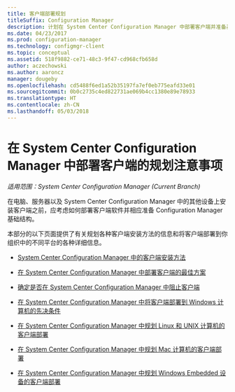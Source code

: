 ```yaml
---
title: 客户端部署规划
titleSuffix: Configuration Manager
description: 计划在 System Center Configuration Manager 中部署客户端并准备基础结构。
ms.date: 04/23/2017
ms.prod: configuration-manager
ms.technology: configmgr-client
ms.topic: conceptual
ms.assetid: 518f9882-ce71-48c3-9f47-cd968cfb658d
author: aczechowski
ms.author: aaroncz
manager: dougeby
ms.openlocfilehash: cd5488f6ed1a52b35197fa7ef0eb775eafd33e01
ms.sourcegitcommit: 0b0c2735c4ed822731ae069b4cc1380e89e78933
ms.translationtype: HT
ms.contentlocale: zh-CN
ms.lasthandoff: 05/03/2018
---
```

# <a name="planning-considerations-for-deploying-clients-in-system-center-configuration-manager"></a>在 System Center Configuration Manager 中部署客户端的规划注意事项

*适用范围：System Center Configuration Manager (Current Branch)*

在电脑、服务器以及 System Center Configuration Manager 中的其他设备上安装客户端之前，应考虑如何部署客户端软件并相应准备 Configuration Manager 基础结构。  

 本部分的以下页面提供了有关规划各种客户端安装方法的信息和将客户端部署到你组织中的不同平台的各种详细信息。  

-   [System Center Configuration Manager 中的客户端安装方法](../../../../core/clients/deploy/plan/client-installation-methods.md)  

-   [在 System Center Configuration Manager 中部署客户端的最佳方案](../../../../core/clients/deploy/plan/best-practices-for-client-deployment.md)  

-   [确定是否在 System Center Configuration Manager 中阻止客户端](../../../../core/clients/deploy/plan/determine-whether-to-block-clients.md)  

-   [在 System Center Configuration Manager 中将客户端部署到 Windows 计算机的先决条件](../../../../core/clients/deploy/prerequisites-for-deploying-clients-to-windows-computers.md)  

-   [在 System Center Configuration Manager 中规划 Linux 和 UNIX 计算机的客户端部署](../../../../core/clients/deploy/plan/planning-for-client-deployment-to-linux-and-unix-computers.md)  

-   [在 System Center Configuration Manager 中规划 Mac 计算机的客户端部署](../../../../core/clients/deploy/plan/planning-for-client-deployment-to-mac-computers.md)  

-   [在 System Center Configuration Manager 中规划 Windows Embedded 设备的客户端部署](../../../../core/clients/deploy/plan/planning-for-client-deployment-to-windows-embedded-devices.md)  
